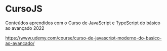 # CursoJS
Conteúdos aprendidos com o Curso de JavaScript e TypeScript do básico ao avançado 2022

https://www.udemy.com/course/curso-de-javascript-moderno-do-basico-ao-avancado/
